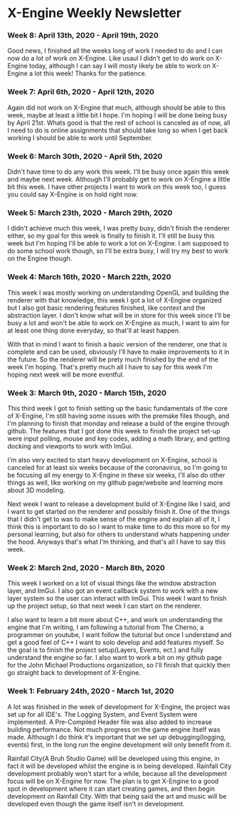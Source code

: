 # X-Engine Weekly Newsletter

### Week 8: April 13th, 2020 - April 19th, 2020
Good news, I finished all the weeks long of work I needed to do and I can now do a lot of work on X-Engine. Like usaul I didn't get to do work on X-Engine today, although I can say I will mosty likely be able to work on X-Engine a lot this week! Thanks for the patience.

### Week 7: April 6th, 2020 - April 12th, 2020
Again did not work on X-Engine that much, although should be able to this week, maybe at least a little bit I hope. I'm hoping I will be done being busy by April 21st. Whats good is that the rest of school is canceled as of now, all I need to do is online assignments that should take long so when I get back working I should be able to work until September.

### Week 6: March 30th, 2020 - April 5th, 2020
Didn't have time to do any work this week. I'll be busy once again this week and maybe next week. Although I'll probably get to work on X-Engine a little bit this week. I have other projects I want to work on this week too, I guess you could say X-Engine is on hold right now.

### Week 5: March 23th, 2020 - March 29th, 2020
I didn't achieve much this week, I was pretty busy, didn't finish the renderer either, so my goal for this week is finally to finish it. I'll still be busy this week but I'm hoping I'll be able to work a lot on X-Engine. I am supposed to do some school work though, so I'll be extra busy, I will try my best to work on the Engine though.

### Week 4: March 16th, 2020 - March 22th, 2020
This week I was mostly working on understanding OpenGL and building the renderer with that knowledge, this week I got a lot of X-Engine organized but I also got basic rendering features finished, like context and the abstraction layer. I don't know what will be in store for this week since I'll be busy a lot and won't be able to work on X-Engine as much, I want to aim for at least one thing done everyday, so that'll at least happen.

With that in mind I want to finish a basic version of the renderer, one that is complete and can be used, obviously I'll have to make improvements to it in the future. So the renderer will be prety much finished by the end of the week I'm hoping. That's pretty much all I have to say for this week I'm hoping next week will be more eventful.

### Week 3: March 9th, 2020 - March 15th, 2020
This third week I got to finish setting up the basic fundamentals of the core of X-Engine, I'm still having some issues with the premake files though, and I'm planning to finish that monday and release a build of the engine through github. The features that I got done this week to finish the project set-up were input polling, mouse and key codes, adding a math library, and getting docking and viewports to work with ImGui.

I'm also very excited to start heavy development on X-Engine, school is canceled for at least six weeks because of the coronavirus, so I'm going to be focusing all my energy to X-Engine in these six weeks, I'll also do other things as well, like working on my github page/website and learning more about 3D modeling.

Next week I want to release a development build of X-Engine like I said, and I want to get started on the renderer and possibly finish it. One of the things that I didn't get to was to make sense of the engine and explain all of it, I think this is important to do so I want to make time to do this more so for my personal learning, but also for others to understand whats happening under the hood. Anyways that's what I'm thinking, and that's all I have to say this week.

### Week 2: March 2nd, 2020 - March 8th, 2020
This week I worked on a lot of visual things like the window abstraction layer, and ImGui. I also got an event callback system to work with a new layer system so the user can interact with ImGui. This week I want to finish up the project setup, so that next week I can start on the renderer.

I also want to learn a bit more about C++, and work on understanding the engine that I'm writing, I am following a tutorial from The Cherno, a programmer on youtube, I want follow the tutorial but once I understand and get a good feel of C++ I want to solo develop and add features myself. So the goal is to finish the project setup(Layers, Events, ect.) and fully understand the engine so far. I also want to work a bit on my github page for the John Michael Productions organization, so I'll finish that quickly then go straight back to development of X-Engine.

### Week 1: February 24th, 2020 - March 1st, 2020
A lot was finished in the week of development for X-Engine, the project was set up for all IDE's. The Logging System, and Event System were implemented. A Pre-Compiled Header file was also added to increase building performance. Not much progress on the game engine itself was made. Although I do think it's important that we set up debugging(logging, events) first, in the long run the engine development will only benefit from it.

Rainfall City(A Bruh Studio Game) will be developed using this engine, in fact it will be developed whilst the engine is in being developed. Rainfall City development probably won't start for a while, because all the development focus will be on X-Engine for now. The plan is to get X-Engine to a good spot in development where it can start creating games, and then begin development on Rainfall City. With that being said the art and music will be developed even though the game itself isn't in development.
